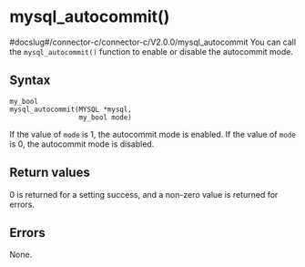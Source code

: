 mysql_autocommit() 
=======================================
#docslug#/connector-c/connector-c/V2.0.0/mysql_autocommit
You can call the `mysql_autocommit()` function to enable or disable the autocommit mode. 

Syntax 
---------------------------

```unknow
my_bool
mysql_autocommit(MYSQL *mysql,
                 my_bool mode)
```



If the value of `mode` is 1, the autocommit mode is enabled. If the value of `mode` is 0, the autocommit mode is disabled.

Return values 
----------------------------------

0 is returned for a setting success, and a non-zero value is returned for errors.

Errors 
---------------------------

None.
